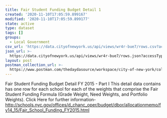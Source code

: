```yaml
---
title: Fair Student Funding Budget Detail 1
created: '2020-11-10T17:05:59.899167'
modified: '2020-11-10T17:05:59.899177'
state: active
type: dataset
tags: []
groups:
  - Local Government
csv_url: 'https://data.cityofnewyork.us/api/views/wr4r-bue7/rows.csv?accessType=DOWNLOAD'
json_url: >-
  https://data.cityofnewyork.us/api/views/wr4r-bue7/rows.json?accessType=DOWNLOAD
layout: post
postman_collection_url: >-
  https://www.postman.com/thedaydasource/workspace/city-of-new-york/collection/15909983-b6b1eed0-c48b-4d36-b2c5-50699aa251ed
---
```

Fair Student Funding Budget Detail FY 2015 - Part I This detail data contains has one row for each school for each of the weights that comprise the Fair Student Funding Formula (Grade Weight, Need Weights, and Portfolio Weights).
Click Here for further information- http://schools.nyc.gov/offices/d_chanc_oper/budget/dbor/allocationmemo/fy14_15/Fair_School_Funding_FY2015.html
